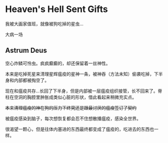 ﻿# Heaven's Hell Sent Gifts

我被大画家值班，就像被狗吃掉的星虫...

大病一场

## Astrum Deus

空心炸鳞可怜虫。疯疯癫癫的，却还保留着一丝神性。

本来是吃掉死星来清理星辉瘟疫的星神一条，被神吞（方法未知）偷袭吃掉，下半身和内部都被掏空了。

现在和瘟疫共存...长回了下半身，但是内部被一层瘟疫组织接管，长不回来了。脊柱在空洞的胸腔里肿胀成类似心脏的形状，借此看起来稍微充实点。

~~本来清理瘟疫的神在狗的压力下终究还是跟最讨厌的瘟疫签订了契约~~
<br>

被瘟疫感染到脑子，每次想恢复都会忍不住想散播瘟疫，感染全世界。

很渴望一颗心，但是往体内塞进的东西最终都变成了瘟疫的，吃进去的东西也一样。

